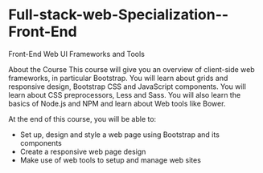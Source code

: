# Full-stack-web-Specialization--Front-End
Front-End Web UI Frameworks and Tools

About the Course
This course will give you an overview of client-side web frameworks, in particular Bootstrap. You will learn about grids and responsive design, Bootstrap CSS and JavaScript components. You will learn about CSS preprocessors, Less and Sass. You will also learn the basics of Node.js and NPM and learn about Web tools like Bower.

At the end of this course, you will be able to:

- Set up, design and style a web page using Bootstrap and its components
- Create a responsive web page design
- Make use of web tools to setup and manage web sites
